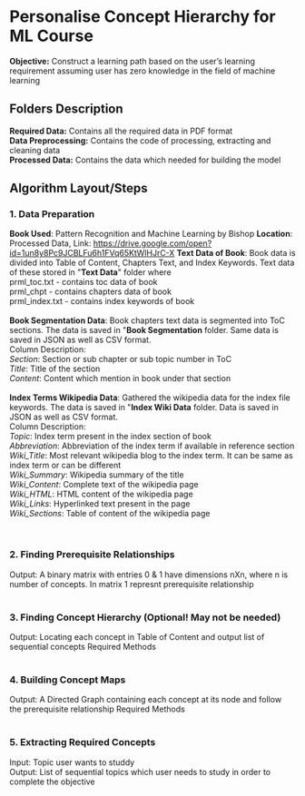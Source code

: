 # Personalise Concept Hierarchy for ML Course
**Objective:** Construct a learning path based on the user’s learning requirement assuming user has zero knowledge in the field of machine learning

## Folders Description
**Required Data:** Contains all the required data in PDF format<br/>
**Data Preprocessing:** Contains the code of processing, extracting and cleaning data<br/>
**Processed Data:** Contains the data which needed for building the model


## Algorithm Layout/Steps

### 1. Data Preparation
**Book Used**: Pattern Recognition and Machine Learning by Bishop
**Location**: Processed Data, Link: https://drive.google.com/open?id=1un8y8Pc9JCBLFu6h1FVq65KtWlHJrC-X
**Text Data of Book**: Book data is divided into Table of Content, Chapters Text, and Index Keywords. Text data of these stored in "**Text Data**" folder where <br/> prml_toc.txt - contains toc data of book <br/> prml_chpt - contains chapters data of book <br/> prml_index.txt - contains index keywords of book <br/><br/>
**Book Segmentation Data**: Book chapters text data is segmented into ToC sections. The data is saved in "**Book Segmentation** folder. Same data is saved in JSON as well as CSV format.<br/>
Column Description:<br/>
*Section*: Section or sub chapter or sub topic number in ToC<br/>
*Title*: Title of the section<br/>
*Content*: Content which mention in book under that section <br/>
<br/>
**Index Terms Wikipedia Data**: Gathered the wikipedia data for the index file keywords. The data is saved in "**Index Wiki Data** folder. Data is saved in JSON as well as CSV format.<br/>
Column Description:<br/>
*Topic*: Index term present in the index section of book <br/>
*Abbreviation*: Abbreviation of the index term if available in reference section <br/>
*Wiki_Title*: Most relevant wikipedia blog to the index term. It can be same as index term or can be different <br/>
*Wiki_Summary*: Wikipedia summary of the title <br/>
*Wiki_Content*: Complete text of the wikipedia page <br/>
*Wiki_HTML*: HTML content of the wikipedia page <br/>
*Wiki_Links*: Hyperlinked text present in the page <br/>
*Wiki_Sections*: Table of content of the wikipedia page <br/>

<br/>

### 2. Finding Prerequisite Relationships
Output: A binary matrix with entries 0 & 1 have dimensions nXn, where n is number of concepts. In matrix 1 represnt prerequisite relationship<br/>
<br/>

### 3. Finding Concept Hierarchy (Optional! May not be needed)
Output: Locating each concept in Table of Content and output list of sequential concepts 
Required Methods<br/>
<br/>

### 4. Building Concept Maps
Output: A Directed Graph containing each concept at its node and follow the prerequisite relationship
Required Methods<br/>
<br/>

### 5. Extracting Required Concepts
Input: Topic user wants to studdy<br/>
Output: List of sequential topics which user needs to study in order to complete the objective<br/>